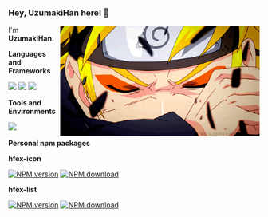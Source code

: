 ### Hey, UzumakiHan here! 👋
<img align="right" alt="GIF" src="https://raw.githubusercontent.com/UzumakiHan/static-files/master/images/uzumakiHan.gif" width="400" height="222" title="Naruto" />

I'm **UzumakiHan**.

**Languages and Frameworks**


<img height="30" src="https://skillicons.dev/icons?i=react,vue,vite,webpack,rollupjs,nodejs,js,ts,babel&perline=9&theme=dark" />
<img height="30" src="https://skillicons.dev/icons?i=jquery,html,css,scss,nuxtjs,bootstrap,md,mongodb,mysql&perline=9&theme=dark" />
<img height="30" src="https://skillicons.dev/icons?i=windicss,tailwind,express&perline=9&theme=dark" />



**Tools and Environments**

<img height="30" src="https://skillicons.dev/icons?i=vscode,github,gitlab,git,ps&perline=9&theme=dark" />


**Personal npm packages**

**hfex-icon**

<a href="https://www.npmjs.com/package/hfex-icon"><img src="https://img.shields.io/npm/v/hfex-icon" alt="NPM version"></a>
<a href="https://www.npmjs.com/package/hfex-icon"><img src="https://img.shields.io/npm/dw/hfex-icon" alt="NPM download"></a>


**hfex-list**

<a href="https://www.npmjs.com/package/hfex-list"><img src="https://img.shields.io/npm/v/hfex-list" alt="NPM version"></a>
<a href="https://www.npmjs.com/package/hfex-list"><img src="https://img.shields.io/npm/dw/hfex-list" alt="NPM download"></a>
